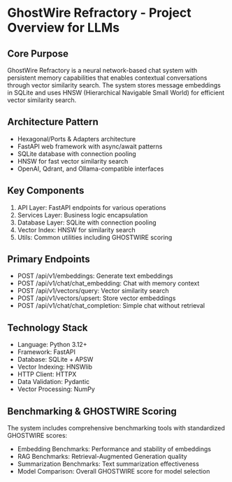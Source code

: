 # GhostWire Refractory - Project Overview for LLMs

## Core Purpose
GhostWire Refractory is a neural network-based chat system with persistent memory capabilities that enables contextual conversations through vector similarity search. The system stores message embeddings in SQLite and uses HNSW (Hierarchical Navigable Small World) for efficient vector similarity search.

## Architecture Pattern
- Hexagonal/Ports & Adapters architecture
- FastAPI web framework with async/await patterns
- SQLite database with connection pooling
- HNSW for fast vector similarity search
- OpenAI, Qdrant, and Ollama-compatible interfaces

## Key Components
1. API Layer: FastAPI endpoints for various operations
2. Services Layer: Business logic encapsulation
3. Database Layer: SQLite with connection pooling
4. Vector Index: HNSW for similarity search
5. Utils: Common utilities including GHOSTWIRE scoring

## Primary Endpoints
- POST /api/v1/embeddings: Generate text embeddings
- POST /api/v1/chat/chat_embedding: Chat with memory context
- POST /api/v1/vectors/query: Vector similarity search
- POST /api/v1/vectors/upsert: Store vector embeddings
- POST /api/v1/chat/chat_completion: Simple chat without retrieval

## Technology Stack
- Language: Python 3.12+
- Framework: FastAPI
- Database: SQLite + APSW
- Vector Indexing: HNSWlib
- HTTP Client: HTTPX
- Data Validation: Pydantic
- Vector Processing: NumPy

## Benchmarking & GHOSTWIRE Scoring
The system includes comprehensive benchmarking tools with standardized GHOSTWIRE scores:
- Embedding Benchmarks: Performance and stability of embeddings
- RAG Benchmarks: Retrieval-Augmented Generation quality
- Summarization Benchmarks: Text summarization effectiveness
- Model Comparison: Overall GHOSTWIRE score for model selection